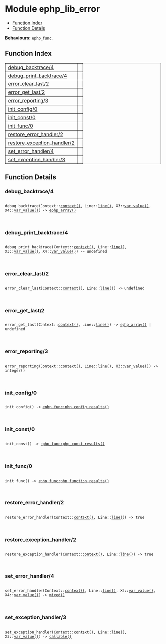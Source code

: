 

# Module ephp_lib_error #
* [Function Index](#index)
* [Function Details](#functions)

__Behaviours:__ [`ephp_func`](ephp_func.md).

<a name="index"></a>

## Function Index ##


<table width="100%" border="1" cellspacing="0" cellpadding="2" summary="function index"><tr><td valign="top"><a href="#debug_backtrace-4">debug_backtrace/4</a></td><td></td></tr><tr><td valign="top"><a href="#debug_print_backtrace-4">debug_print_backtrace/4</a></td><td></td></tr><tr><td valign="top"><a href="#error_clear_last-2">error_clear_last/2</a></td><td></td></tr><tr><td valign="top"><a href="#error_get_last-2">error_get_last/2</a></td><td></td></tr><tr><td valign="top"><a href="#error_reporting-3">error_reporting/3</a></td><td></td></tr><tr><td valign="top"><a href="#init_config-0">init_config/0</a></td><td></td></tr><tr><td valign="top"><a href="#init_const-0">init_const/0</a></td><td></td></tr><tr><td valign="top"><a href="#init_func-0">init_func/0</a></td><td></td></tr><tr><td valign="top"><a href="#restore_error_handler-2">restore_error_handler/2</a></td><td></td></tr><tr><td valign="top"><a href="#restore_exception_handler-2">restore_exception_handler/2</a></td><td></td></tr><tr><td valign="top"><a href="#set_error_handler-4">set_error_handler/4</a></td><td></td></tr><tr><td valign="top"><a href="#set_exception_handler-3">set_exception_handler/3</a></td><td></td></tr></table>


<a name="functions"></a>

## Function Details ##

<a name="debug_backtrace-4"></a>

### debug_backtrace/4 ###

<pre><code>
debug_backtrace(Context::<a href="#type-context">context()</a>, Line::<a href="#type-line">line()</a>, X3::<a href="#type-var_value">var_value()</a>, X4::<a href="#type-var_value">var_value()</a>) -&gt; <a href="#type-ephp_array">ephp_array()</a>
</code></pre>
<br />

<a name="debug_print_backtrace-4"></a>

### debug_print_backtrace/4 ###

<pre><code>
debug_print_backtrace(Context::<a href="#type-context">context()</a>, Line::<a href="#type-line">line()</a>, X3::<a href="#type-var_value">var_value()</a>, X4::<a href="#type-var_value">var_value()</a>) -&gt; undefined
</code></pre>
<br />

<a name="error_clear_last-2"></a>

### error_clear_last/2 ###

<pre><code>
error_clear_last(Context::<a href="#type-context">context()</a>, Line::<a href="#type-line">line()</a>) -&gt; undefined
</code></pre>
<br />

<a name="error_get_last-2"></a>

### error_get_last/2 ###

<pre><code>
error_get_last(Context::<a href="#type-context">context()</a>, Line::<a href="#type-line">line()</a>) -&gt; <a href="#type-ephp_array">ephp_array()</a> | undefined
</code></pre>
<br />

<a name="error_reporting-3"></a>

### error_reporting/3 ###

<pre><code>
error_reporting(Context::<a href="#type-context">context()</a>, Line::<a href="#type-line">line()</a>, X3::<a href="#type-var_value">var_value()</a>) -&gt; integer()
</code></pre>
<br />

<a name="init_config-0"></a>

### init_config/0 ###

<pre><code>
init_config() -&gt; <a href="ephp_func.md#type-php_config_results">ephp_func:php_config_results()</a>
</code></pre>
<br />

<a name="init_const-0"></a>

### init_const/0 ###

<pre><code>
init_const() -&gt; <a href="ephp_func.md#type-php_const_results">ephp_func:php_const_results()</a>
</code></pre>
<br />

<a name="init_func-0"></a>

### init_func/0 ###

<pre><code>
init_func() -&gt; <a href="ephp_func.md#type-php_function_results">ephp_func:php_function_results()</a>
</code></pre>
<br />

<a name="restore_error_handler-2"></a>

### restore_error_handler/2 ###

<pre><code>
restore_error_handler(Context::<a href="#type-context">context()</a>, Line::<a href="#type-line">line()</a>) -&gt; true
</code></pre>
<br />

<a name="restore_exception_handler-2"></a>

### restore_exception_handler/2 ###

<pre><code>
restore_exception_handler(Context::<a href="#type-context">context()</a>, Line::<a href="#type-line">line()</a>) -&gt; true
</code></pre>
<br />

<a name="set_error_handler-4"></a>

### set_error_handler/4 ###

<pre><code>
set_error_handler(Context::<a href="#type-context">context()</a>, Line::<a href="#type-line">line()</a>, X3::<a href="#type-var_value">var_value()</a>, X4::<a href="#type-var_value">var_value()</a>) -&gt; <a href="#type-mixed">mixed()</a>
</code></pre>
<br />

<a name="set_exception_handler-3"></a>

### set_exception_handler/3 ###

<pre><code>
set_exception_handler(Context::<a href="#type-context">context()</a>, Line::<a href="#type-line">line()</a>, X3::<a href="#type-var_value">var_value()</a>) -&gt; <a href="#type-callable">callable()</a>
</code></pre>
<br />

